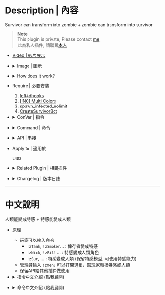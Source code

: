 # Description | 內容
Survivor can transform into zombie + zombie can transform into survivor

> __Note__ <br/>
This plugin is private, Please contact [me](https://github.com/fbef0102/Game-Private_Plugin#私人插件列表-private-plugins-list)<br/>
此為私人插件, 請聯繫[本人](https://github.com/fbef0102/Game-Private_Plugin#私人插件列表-private-plugins-list)

* [Video | 影片展示](https://youtu.be/rcO48Jwjru0)

* <details><summary>Image | 圖示</summary>

	<br/>![l4d2_zombie_transform_1](image/l4d2_zombie_transform_1.jpg)
	<br/>![l4d2_zombie_transform_2](image/l4d2_zombie_transform_2.jpg)
	<br/>![l4d2_zombie_transform_3](image/l4d2_zombie_transform_3.jpg)
	<br/>![l4d2_zombie_transform_4](image/l4d2_zombie_transform_4.jpg)
	<br/>![l4d2_zombie_transform_5](image/l4d2_zombie_transform_5.gif)
	<br/>![l4d2_zombie_transform_6](image/l4d2_zombie_transform_6.gif)
	<br/>![l4d2_zombie_transform_7](image/l4d2_zombie_transform_7.gif)
	<br/>![l4d2_zombie_transform_8](image/l4d2_zombie_transform_8.gif)
</details>

* <details><summary>How does it work?</summary>

	* Player can use type cmd
		* ```!zTank```, ```!zSmoker``` ... : Transform yorself from survivor into Zombie class
		* ```!zNick```, ```!zBill``` ... : Transform yorself from infected into character
		* ```!zSur```, ... : Transform yorself from infected into survivor (model not change, can use infected ability)
	* Admin can type ```!zmenu``` to open zombie transform menu
	* API for developers
</details>

* Require | 必要安裝
	1. [left4dhooks](https://forums.alliedmods.net/showthread.php?t=321696)
	2. [[INC] Multi Colors](https://github.com/fbef0102/L4D1_2-Plugins/releases/tag/Multi-Colors)
	3. [spawn_infected_nolimit](https://github.com/fbef0102/L4D1_2-Plugins/tree/master/spawn_infected_nolimit)
	4. [CreateSurvivorBot](https://forums.alliedmods.net/showpost.php?p=2729883&postcount=16)

* <details><summary>ConVar | 指令</summary>

	* cfg\sourcemod\l4d2_zombie_transform.cfg
		```php
		// 0=Plugin off, 1=Plugin on.
		l4d2_zombie_transform_enable "1"

		// Player with these flag have access to use command to open zombie transform menu (Empty=Everyone, -1=No one)
		l4d2_zombie_transform_menu_access "z"

		// Player with these flag have access to use command to transform from survivor intointo zombie class (Empty=Everyone, -1=No one)
		l4d2_zombie_transform_inf_access "z"

		// Player with these flag have access to use command to transform from infected into survivor, can use infected ability (Empty=Everyone, -1=No one)
		l4d2_zombie_transform_sur_access "z"

		// Player with these flag have access to use command to transform from infected into character (Empty=Everyone, -1=No one)
		l4d2_zombie_transform_character_access "z"

		// Only transform zombie or survivor when player is alive
		l4d2_zombie_transform_alive_only "1"
		```
</details>

* <details><summary>Command | 命令</summary>

	* **Open menu to transform player**
		```php
		sm_zmenu
		```

	* **Transform yorself from survivor into Smoker, Usage: sm_zSmoker or sm_zSmoker <0/1/2>, 1=L4D2 Model, 2=L4D1 Model, 0=Random**
		```php
		sm_zSmoker <0/1/2>
		```

	* **Transform yorself from survivor into Boomer, Usage: sm_zBoomer or sm_zBoomer <0/1/2/3>, 1=L4D2 Model, 2=L4D1 Model, 3=Female Boomer, 0=Random**
		```php
		sm_zBoomer <0/1/2/3>
		```

	* **Transform yorself from survivor into Hunter, Usage: sm_zHunter or sm_zHunter <0/1/2>, 1=L4D2 Model, 2=L4D1 Model, 0=Random"**
		```php
		sm_zHunter <0/1/2>
		```

	* **Transform yorself from survivor into Spitter, Usage: sm_zSpitter**
		```php
		sm_zSpitter
		```

	* **Transform yorself from survivor into Jockey, Usage: sm_zJockey**
		```php
		sm_zJockey
		```

	* **Transform yorself from survivor into Charger, Usage: sm_zCharger**
		```php
		sm_zCharger
		```

	* **Transform yorself from survivor into Tank, Usage: sm_zTank or sm_zTank <0/1/2/3>, 1=L4D1 Model, 2=DLC Model, 0=Random**
		```php
		sm_zTank <0/1/2/3>
		```

	* **Transform yorself from infected into survivor (model not change, can use infected ability)**
		```php
		sm_zSurvivor
		sm_zSur
		sm_zT2
		```

	* **Transform yorself from infected into character, Usage: sm_zcsm or sm_zcsm <Nick/Rochelle/Coach/Ellis/Bill/Zoey/Francis/Louis>**
		```php
		sm_zcsm <Nick/Rochelle/Coach/Ellis/Bill/Zoey/Francis/Louis>
		```

	* **Transform yorself from infected into Nick**
		```php
		sm_zNick
		```

	* **Transform yorself from infected into Rochelle**
		```php
		sm_zRochelle
		```

	* **Transform yorself from infected into Coach**
		```php
		sm_zCoach
		```

	* **Transform yorself from infected into Ellis**
		```php
		sm_zEllis
		```

	* **Transform yorself from infected into Bill**
		```php
		sm_zBill
		```

	* **Transform yorself from infected into Zoey**
		```php
		sm_zZoey
		```

	* **Transform yorself from infected into Francis**
		```php
		sm_zFrancis
		```

	* **Transform yorself from infected into Louis**
		```php
		sm_zLouis
		```
</details>

* <details><summary>API | 串接</summary>

    * ```scripting\include\l4d2_zombie_transform.inc```
        ```php
        Registers a library name: l4d2_zombie_transform
        ```
</details>

* Apply to | 適用於
	```
	L4D2
	```

* <details><summary>Related Plugin | 相關插件</summary>

	1. [l4d_cso_zombie_Regeneration](https://github.com/fbef0102/L4D1_2-Plugins/tree/master/l4d_cso_zombie_Regeneration): The zombies have grown stronger, now they are able to heal their injuries by standing still without receiving any damage.
		* 殭屍變得更強大，他們只要站著不動便可以自癒傷勢　(仿CSO惡靈降世 殭屍技能)

	2. [l4d2_cso_knockback](/Plugin_插件/Nothing_Impossible_無理改造版/l4d2_cso_knockback): Weapons and Melees now have knockback power like CSO
    	* 武器與近戰都有CSO 殭屍擊退效果
</details>

* <details><summary>Changelog | 版本日誌</summary>

	* v1.2 (2024-7-31)
		* Still can transform when pin survivor or get pinned by infected

	* v1.1 (2024-4-30)
		* Fix spawn error

	* v1.0 (2024-3-25)
		* Initial Release
</details>

- - - -
# 中文說明
人類能變成特感 + 特感能變成人類

* 原理
	* 玩家可以輸入命令
		* ```!zTank```, ```!zSmoker```... : 倖存者變成特感
		* ```!zNick```, ```!zBill``` ... : 特感變成人類角色
		* ```!zSur```, ... : 特感變成人類 (保留特感模型, 可使用特感能力)
	* 管理員輸入 ```!zmenu``` 可以打開選單，幫玩家轉換特感或人類
	* 保留API給其他插件做使用

* <details><summary>指令中文介紹 (點我展開)</summary>

	* cfg\sourcemod\l4d2_zombie_transform.cfg
		```php
		// 0=關閉插件, 1=啟動插件
		l4d2_zombie_transform_enable "1"

		// 擁有這些權限的玩家，才可以輸入!zmenu打開選單 (留白 = 任何人都能, -1: 無人)
		l4d2_zombie_transform_menu_access "z"

		// 擁有這些權限的玩家，才可以輸入命令從人類變成特感 (留白 = 任何人都能, -1: 無人)
		l4d2_zombie_transform_inf_access "z"

		// 擁有這些權限的玩家，才可以輸入命令從特感變成人類, 保留特感能力 (留白 = 任何人都能, -1: 無人)
		l4d2_zombie_transform_sur_access "z"

		// 擁有這些權限的玩家，才可以輸入命令從特感變成人類角色 (留白 = 任何人都能, -1: 無人)
		l4d2_zombie_transform_character_access "z"

		// 為1時，只有當玩家活著才可以轉變
		l4d2_zombie_transform_alive_only "1"
		```
</details>

* <details><summary>命令中文介紹 (點我展開)</summary>

	* **打開介面轉換玩家**
		```php
		sm_zmenu
		```

	* **從倖存者變異成Smoker, 使用方式: sm_zSmoker 或 sm_zSmoker <0/1/2>, 1=L4D2模型, 2=L4D1模型, 0=隨機**
		```php
		sm_zSmoker <0/1/2>
		```

	* **從倖存者變異成Boomer, 使用方式: sm_zBoomer 或 sm_zBoomer <0/1/2/3>, 1=L4D2模型, 2=L4D1模型, 3=女Boomer, 0=隨機**
		```php
		sm_zBoomer <0/1/2/3>
		```

	* **從倖存者變異成Hunter, 使用方式: sm_zHunter 或 sm_zHunter <0/1/2>, 1=L4D2模型, 2=L4D1模型, 0=隨機"**
		```php
		sm_zHunter <0/1/2>
		```

	* **從倖存者變異成Spitter, 使用方式: sm_zSpitter**
		```php
		sm_zSpitter
		```

	* **從倖存者變異成Jockey, 使用方式: sm_zJockey**
		```php
		sm_zJockey
		```

	* **從倖存者變異成Charger, 使用方式: sm_zCharger**
		```php
		sm_zCharger
		```

	* **從倖存者變異成Tank, 使用方式: sm_zTank 或 sm_zTank <0/1/2/3>, 1=L4D1模型, 2=DLC模型, 0=隨機**
		```php
		sm_zTank <0/1/2/3>
		```

	* **從特感變異成人類 (保留特感模型, 可使用特感能力)**
		```php
		sm_zSurvivor
		sm_zSur
		sm_zT2
		```

	* **從特感變異回人類角色, 使用方式: sm_zcsm 或 sm_zcsm <Nick/Rochelle/Coach/Ellis/Bill/Zoey/Francis/Louis>**
		```php
		sm_zcsm <Nick/Rochelle/Coach/Ellis/Bill/Zoey/Francis/Louis>
		```

	* **從特感變異回角色: Nick**
		```php
		sm_zNick
		```

	* **從特感變異回角色: Rochelle**
		```php
		sm_zRochelle
		```

	* **從特感變異回角色: Coach**
		```php
		sm_zCoach
		```

	* **從特感變異回角色: Ellis**
		```php
		sm_zEllis
		```

	* **從特感變異回角色: Bill**
		```php
		sm_zBill
		```

	* **從特感變異回角色: Zoey**
		```php
		sm_zZoey
		```

	* **從特感變異回角色: Francis**
		```php
		sm_zFrancis
		```

	* **從特感變異回角色: Louis**
		```php
		sm_zLouis
		```
</details>